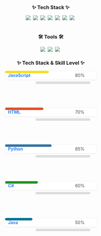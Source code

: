 <!--내용 부분-->
<h3 align="center">✨ Tech Stack ✨</h3>
<div align="center">
  <img src="https://img.shields.io/badge/javascript-F7DF1E.svg?style=for-the-badge&logo=javascript&logoColor=20232a" />&nbsp;
  <img src="https://img.shields.io/badge/html5-E34F26.svg?style=for-the-badge&logo=html5&logoColor=white" />&nbsp;
  <img src="https://img.shields.io/badge/css3-1572B6.svg?style=for-the-badge&logo=css3&logoColor=white" />&nbsp;
  <img src="https://img.shields.io/badge/java-007396.svg?style=for-the-badge&logo=java&logoColor=white" />&nbsp;
  <img src="https://img.shields.io/badge/c%23-239120.svg?style=for-the-badge&logo=c-sharp&logoColor=white" />&nbsp;
  <img src="https://img.shields.io/badge/python-3670A0?style=for-the-badge&logo=python&logoColor=ffdd54" />&nbsp;
  <img src="https://img.shields.io/badge/lua-2C2D72.svg?style=for-the-badge&logo=lua&logoColor=white" />&nbsp;
</div>

<br>

<h3 align="center">🛠 Tools 🛠</h3>
<div align="center">
  <img src="https://img.shields.io/badge/git-F05033.svg?style=for-the-badge&logo=git&logoColor=white" />&nbsp;
  <img src="https://img.shields.io/badge/github-181717.svg?style=for-the-badge&logo=github&logoColor=white" />&nbsp;
  <img src="https://img.shields.io/badge/Notion-F3F3F3.svg?style=for-the-badge&logo=notion&logoColor=black" />&nbsp;
</div>
<!-- 내용 부분 -->
<h3 align="center">✨ Tech Stack & Skill Level ✨</h3>
<div align="center">
  <svg width="300" height="120" viewBox="0 0 300 120" fill="none" xmlns="http://www.w3.org/2000/svg">
    <rect x="0" y="0" rx="5" ry="5" width="300" height="30" fill="#fff" stroke="#e4e2e2" />
    <text x="10" y="20" font-size="14" fill="#2f80ed" font-weight="bold">JavaScript</text>
    <text x="230" y="20" font-size="14" fill="#434d58">80%</text>
    <rect x="100" y="35" width="180" height="8" fill="#ddd" rx="5" />
    <rect width="144" height="8" fill="#F7DF1E" rx="5" />
  </svg>
  <svg width="300" height="120" viewBox="0 0 300 120" fill="none" xmlns="http://www.w3.org/2000/svg">
    <rect x="0" y="0" rx="5" ry="5" width="300" height="30" fill="#fff" stroke="#e4e2e2" />
    <text x="10" y="20" font-size="14" fill="#2f80ed" font-weight="bold">HTML</text>
    <text x="230" y="20" font-size="14" fill="#434d58">70%</text>
    <rect x="100" y="35" width="180" height="8" fill="#ddd" rx="5" />
    <rect width="126" height="8" fill="#E34F26" rx="5" />
  </svg>
  <svg width="300" height="120" viewBox="0 0 300 120" fill="none" xmlns="http://www.w3.org/2000/svg">
    <rect x="0" y="0" rx="5" ry="5" width="300" height="30" fill="#fff" stroke="#e4e2e2" />
    <text x="10" y="20" font-size="14" fill="#2f80ed" font-weight="bold">Python</text>
    <text x="230" y="20" font-size="14" fill="#434d58">85%</text>
    <rect x="100" y="35" width="180" height="8" fill="#ddd" rx="5" />
    <rect width="153" height="8" fill="#3572A5" rx="5" />
  </svg>
  <svg width="300" height="120" viewBox="0 0 300 120" fill="none" xmlns="http://www.w3.org/2000/svg">
    <rect x="0" y="0" rx="5" ry="5" width="300" height="30" fill="#fff" stroke="#e4e2e2" />
    <text x="10" y="20" font-size="14" fill="#2f80ed" font-weight="bold">C#</text>
    <text x="230" y="20" font-size="14" fill="#434d58">60%</text>
    <rect x="100" y="35" width="180" height="8" fill="#ddd" rx="5" />
    <rect width="108" height="8" fill="#239120" rx="5" />
  </svg>
  <svg width="300" height="120" viewBox="0 0 300 120" fill="none" xmlns="http://www.w3.org/2000/svg">
    <rect x="0" y="0" rx="5" ry="5" width="300" height="30" fill="#fff" stroke="#e4e2e2" />
    <text x="10" y="20" font-size="14" fill="#2f80ed" font-weight="bold">Java</text>
    <text x="230" y="20" font-size="14" fill="#434d58">50%</text>
    <rect x="100" y="35" width="180" height="8" fill="#ddd" rx="5" />
    <rect width="90" height="8" fill="#007396" rx="5" />
  </svg>
</div>

<br>
